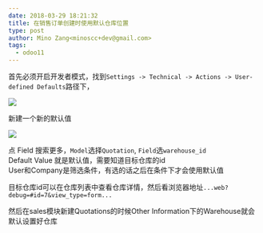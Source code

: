 ```yaml
---
date: 2018-03-29 18:21:32
title: 在销售订单创建时使用默认仓库位置
type: post
author: Mino Zang<minoscc+dev@gmail.com>
tags:
  - odoo11
---
```


首先必须开启开发者模式，找到`Settings -> Technical -> Actions -> User-defined Defaults`路径下，

![](/images/settings-actions.png)

新建一个新的默认值

![](/images/user-defined-defaults.png)

点 Field 搜索更多，`Model`选择`Quotation`, `Field`选`warehouse_id` <br>
Default Value 就是默认值，需要知道目标仓库的id <br>
User和Company是筛选条件，有选的话之后在条件下才会使用默认值 <br>

目标仓库id可以在仓库列表中查看仓库详情，然后看浏览器地址`...web?debug=#id=7&view_type=form...`

然后在sales模块新建Quotations的时候Other Information下的Warehouse就会默认设置好仓库
